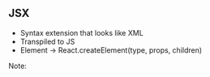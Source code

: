 ## JSX
- Syntax extension that looks like XML
- Transpiled to JS
- Element -> React.createElement(type, props, children)

Note:
